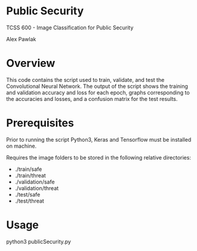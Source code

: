 # Public Security
TCSS 600 - Image Classification for Public Security

Alex Pawlak

# Overview
This code contains the script used to train, validate, and test the Convolutional Neural Network. The output of the script shows the training and validation accuracy and loss for each epoch, graphs corresponding to the accuracies and losses, and a confusion matrix for the test results.

# Prerequisites
Prior to running the script Python3, Keras and Tensorflow must be installed on machine.

Requires the image folders to be stored in the following relative directories:
- ./train/safe
- ./train/threat
- ./validation/safe
- ./validation/threat
- ./test/safe
- ./test/threat

# Usage
python3 publicSecurity.py
